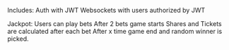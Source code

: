Includes:
Auth with JWT
Websockets with users authorized by JWT

Jackpot:
Users can play bets
After 2 bets game starts
Shares and Tickets are calculated after each bet
After x time game end and random winner is picked.

